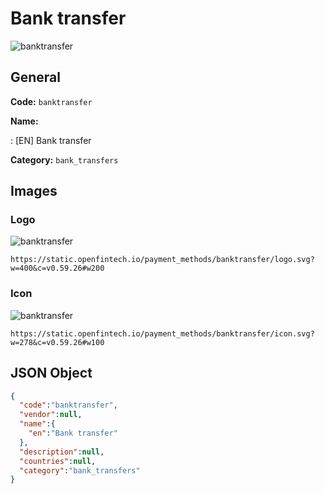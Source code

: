
# Bank transfer 
![banktransfer](https://static.openfintech.io/payment_methods/banktransfer/logo.svg?w=400&c=v0.59.26#w200)  

## General 
**Code:** `banktransfer` 
 
**Name:** 
 
:	[EN] Bank transfer 
 
**Category:** `bank_transfers` 
 

## Images 

### Logo 
![banktransfer](https://static.openfintech.io/payment_methods/banktransfer/logo.svg?w=400&c=v0.59.26#w200)  

```
https://static.openfintech.io/payment_methods/banktransfer/logo.svg?w=400&c=v0.59.26#w200
```  

### Icon 
![banktransfer](https://static.openfintech.io/payment_methods/banktransfer/icon.svg?w=278&c=v0.59.26#w100)  

```
https://static.openfintech.io/payment_methods/banktransfer/icon.svg?w=278&c=v0.59.26#w100
```  

## JSON Object 

```json
{
  "code":"banktransfer",
  "vendor":null,
  "name":{
    "en":"Bank transfer"
  },
  "description":null,
  "countries":null,
  "category":"bank_transfers"
}
```  
